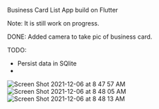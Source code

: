 Business Card List App build on Flutter

Note: It is still work on progress.

DONE: Added camera to take pic of business card.

TODO: 
- Persist data in SQlite
- 
![Screen Shot 2021-12-06 at 8 47 57 AM](https://user-images.githubusercontent.com/4318860/144868327-4f1b8748-2dad-4391-a1aa-d01a0a08f51b.png)
![Screen Shot 2021-12-06 at 8 48 05 AM](https://user-images.githubusercontent.com/4318860/144868341-2fef8f7f-7fa4-441f-b34c-4f263f891c4f.png)
![Screen Shot 2021-12-06 at 8 48 13 AM](https://user-images.githubusercontent.com/4318860/144868358-1e48cd06-d080-4c36-b817-e7609502622a.png)
